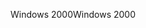 <span data-ttu-id="d8858-101">Windows 2000</span><span class="sxs-lookup"><span data-stu-id="d8858-101">Windows 2000</span></span>